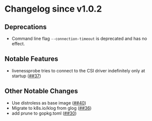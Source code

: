 # Changelog since v1.0.2

## Deprecations
* Command line flag `--connection-timeout` is deprecated and has no effect.

## Notable Features
* livenessprobe tries to connect to the CSI driver indefinitely only at startup ([##37](https://github.com/kubernetes-csi/livenessprobe/pull/37))

## Other Notable Changes
* Use distroless as base image ([##40](https://github.com/kubernetes-csi/livenessprobe/pull/40))
* Migrate to k8s.io/klog from glog ([##36](https://github.com/kubernetes-csi/livenessprobe/pull/36))
* add prune to gopkg.toml ([##30](https://github.com/kubernetes-csi/livenessprobe/pull/30))
